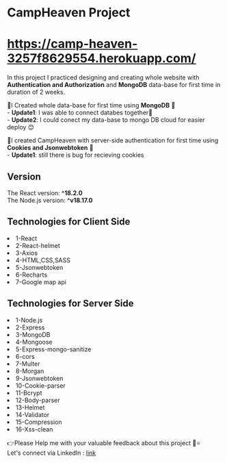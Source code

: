 # CampHeaven Project

# https://camp-heaven-3257f8629554.herokuapp.com/

In this project I practiced designing and creating whole
website with **Authentication and Authorization** and **MongoDB** data-base
for first time in duration of 2 weeks.

📢I Created whole data-base for first time using **MongoDB** 🎉<br/> -
**Update1**: I was able to connect databes together🥳<br/> -
**Update2**: I could conect my data-base to mongo DB cloud for easier deploy 😊<br/>

📢I created CampHeaven with server-side authentication for first time using **Cookies and Jsonwebtoken** 🎉<br/> -
**Update1**: still there is bug for recieving cookies<br/>

## Version

The React version: **^18.2.0**<br/>
The Node.js version: **^v18.17.0**

## Technologies for Client Side

<li>1-React</li>
<li>2-React-helmet</li>
<li>3-Axios</li>
<li>4-HTML,CSS,SASS</li>
<li>5-Jsonwebtoken</li>
<li>6-Recharts</li>
<li>7-Google map api</li>

## Technologies for Server Side

<li>1-Node.js</li>
<li>2-Express</li>
<li>3-MongoDB</li>
<li>4-Mongoose</li>
<li>5-Express-mongo-sanitize</li>
<li>6-cors</li>
<li>7-Multer</li>
<li>8-Morgan</li>
<li>9-Jsonwebtoken</li>
<li>10-Cookie-parser </li>
<li>11-Bcrypt</li>
<li>12-Body-parser</li>
<li>13-Helmet</li>
<li>14-Validator</li>
<li>15-Compression</li>
<li>16-Xss-clean </li>

👉Please Help me with your valuable feedback about this project 🙂⭐</br>
Let's connect via LinkedIn : [link](https://www.linkedin.com/in/fatemeh-bagherzad/)

